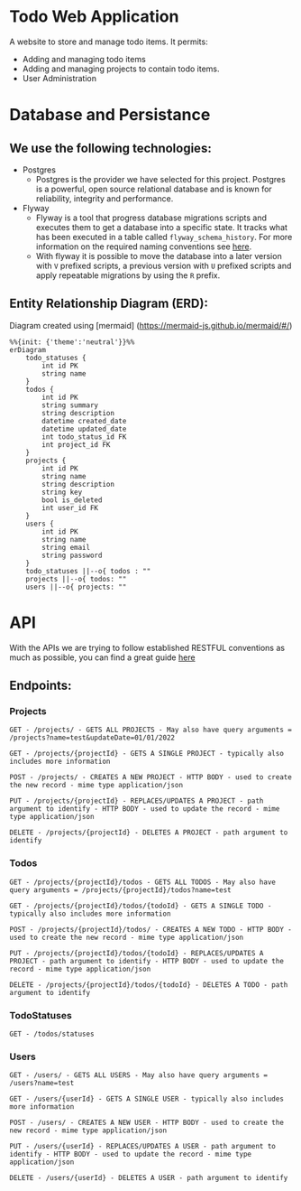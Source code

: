 # Todo Web Application

A website to store and manage todo items. It permits:

- Adding and managing todo items
- Adding and managing projects to contain todo items.
- User Administration

# Database and Persistance

## We use the following technologies:

- Postgres
  - Postgres is the provider we have selected for this project. Postgres is a powerful, open source relational database and is known for reliability, integrity and performance.
- Flyway
  - Flyway is a tool that progress database migrations scripts and executes them to get a database into a specific state. It tracks what has been executed in a table called `flyway_schema_history`. For more information on the required naming conventions see [here](https://www.red-gate.com/blog/database-devops/flyway-naming-patterns-matter).
  - With flyway it is possible to move the database into a later version with `V` prefixed scripts, a previous version with `U` prefixed scripts and apply repeatable migrations by using the `R` prefix.

## Entity Relationship Diagram (ERD):

Diagram created using [mermaid] (https://mermaid-js.github.io/mermaid/#/)

```mermaid
%%{init: {'theme':'neutral'}}%%
erDiagram
    todo_statuses {
        int id PK
        string name
    }
    todos {
        int id PK
        string summary
        string description
        datetime created_date
        datetime updated_date
        int todo_status_id FK
        int project_id FK
    }
    projects {
        int id PK
        string name
        string description
        string key
        bool is_deleted
        int user_id FK
    }
    users {
        int id PK
        string name
        string email
        string password
    }
    todo_statuses ||--o{ todos : ""
    projects ||--o{ todos: ""
    users ||--o{ projects: ""
```

# API

With the APIs we are trying to follow established RESTFUL conventions as much as possible, you can find a great guide [here](https://docs.microsoft.com/en-us/azure/architecture/best-practices/api-design)

## Endpoints:

### Projects

```
GET - /projects/ - GETS ALL PROJECTS - May also have query arguments = /projects?name=test&updateDate=01/01/2022

GET - /projects/{projectId} - GETS A SINGLE PROJECT - typically also includes more information

POST - /projects/ - CREATES A NEW PROJECT - HTTP BODY - used to create the new record - mime type application/json

PUT - /projects/{projectId} - REPLACES/UPDATES A PROJECT - path argument to identify - HTTP BODY - used to update the record - mime type application/json

DELETE - /projects/{projectId} - DELETES A PROJECT - path argument to identify
```

### Todos

```
GET - /projects/{projectId}/todos - GETS ALL TODOS - May also have query arguments = /projects/{projectId}/todos?name=test

GET - /projects/{projectId}/todos/{todoId} - GETS A SINGLE TODO - typically also includes more information

POST - /projects/{projectId}/todos/ - CREATES A NEW TODO - HTTP BODY - used to create the new record - mime type application/json

PUT - /projects/{projectId}/todos/{todoId} - REPLACES/UPDATES A PROJECT - path argument to identify - HTTP BODY - used to update the record - mime type application/json

DELETE - /projects/{projectId}/todos/{todoId} - DELETES A TODO - path argument to identify
```

### TodoStatuses

```
GET - /todos/statuses
```

### Users

```
GET - /users/ - GETS ALL USERS - May also have query arguments = /users?name=test

GET - /users/{userId} - GETS A SINGLE USER - typically also includes more information

POST - /users/ - CREATES A NEW USER - HTTP BODY - used to create the new record - mime type application/json

PUT - /users/{userId} - REPLACES/UPDATES A USER - path argument to identify - HTTP BODY - used to update the record - mime type application/json

DELETE - /users/{userId} - DELETES A USER - path argument to identify
```
